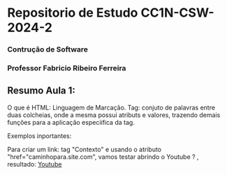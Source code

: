 
<!DOCTYPE html>
<html lang="en">
<head>
    <meta charset="UTF-8">
    <meta name="viewport" content="width=device-width, initial-scale=1.0">
    <link href="https://cdn.jsdelivr.net/npm/bootstrap@5.2.3/dist/css/bootstrap.min.css" rel="stylesheet" integrity="sha384-rbsA2VBKQhggwzxH7pPCaAqO46MgnOM80zW1RWuH61DGLwZJEdK2Kadq2F9CUG65" crossorigin="anonymous">
</head>
<body>
    <main class="justify-content-center align-itens-center">
    <h1><strong>Repositorio de Estudo CC1N-CSW-2024-2</strong></h1>
    <h3><span>Contruçâo de Software</span></h3>
    <h3>Professor Fabricio Ribeiro Ferreira</h3>
    <h2>Resumo Aula 1:</h2>
    <span>O que é HTML: Linguagem de Marcaçâo.</span>
    <span>Tag: conjuto de palavras entre duas colcheias, onde a mesma possui atributs e valores, trazendo demais funçôes para a aplicaçâo especiifica da tag.</span>
    <p>Exemplos inportantes:</p>
    <p>Para criar um link: tag "<a>Contexto</a>" e usando o atributo "href="caminhopara.site.com", vamos testar abrindo o Youtube ?
<!-- <a href="https://www.youtube.com/">Youtube</a> --> , resultado:
    <a href="https://www.youtube.com/">Youtube</a>


</main>

</body>

</html>

